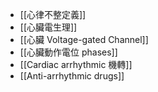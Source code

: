 - [[心律不整定義]]
- [[心臟電生理]]
- [[心臟 Voltage-gated Channel]]
- [[心臟動作電位 phases]]
- [[Cardiac arrhythmic 機轉]]
- [[Anti-arrhythmic drugs]]